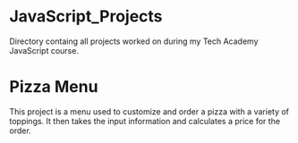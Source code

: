 # JavaScript_Projects

Directory containg all projects worked on during my Tech Academy JavaScript course.

<h1>Pizza Menu</h1>
This project is a menu used to customize and order a pizza with a variety of toppings. It then takes the input information and calculates a price for the order.

